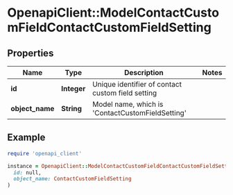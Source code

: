 # OpenapiClient::ModelContactCustomFieldContactCustomFieldSetting

## Properties

| Name | Type | Description | Notes |
| ---- | ---- | ----------- | ----- |
| **id** | **Integer** | Unique identifier of contact custom field setting |  |
| **object_name** | **String** | Model name, which is &#39;ContactCustomFieldSetting&#39; |  |

## Example

```ruby
require 'openapi_client'

instance = OpenapiClient::ModelContactCustomFieldContactCustomFieldSetting.new(
  id: null,
  object_name: ContactCustomFieldSetting
)
```

